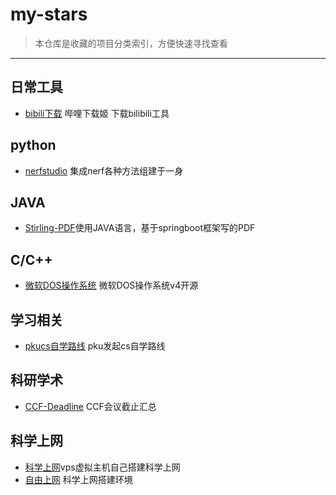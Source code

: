 # my-stars
>  本仓库是收藏的项目分类索引，方便快速寻找查看

---

## 日常工具

- [bibili下载](https://github.com/leiurayer/downkyi) 哔哩下载姬 下载bilibili工具

## python

- [nerfstudio](https://github.com/nerfstudio-project/nerfstudio) 集成nerf各种方法组建于一身

## JAVA

- [Stirling-PDF](https://github.com/Stirling-Tools/Stirling-PDF)使用JAVA语言，基于springboot框架写的PDF

## C/C++

- [微软DOS操作系统](https://github.com/microsoft/MS-DOS) 微软DOS操作系统v4开源

## 学习相关

- [pkucs自学路线](https://github.com/PKUFlyingPig/cs-self-learning) pku发起cs自学路线

## 科研学术

- [CCF-Deadline](https://github.com/ccfddl/ccf-deadlines)  CCF会议截止汇总

## 科学上网

- [科学上网](http://www.baidu.com)vps虚拟主机自己搭建科学上网
- [自由上网](https://github.com/Alvin9999/new-pac/wiki) 科学上网搭建环境
